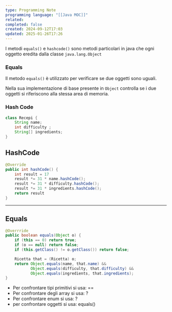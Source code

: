 ```yaml
---
type: Programming Note
programming language: "[[Java MOC]]"
related: 
completed: false
created: 2024-09-12T17:03
updated: 2025-01-26T17:26
---
```

I metodi `equals()` e `hashcode()` sono metodi particolari in java che ogni oggetto eredita dalla classe `java.lang.Object`

### Equals 

Il metodo `equals()` è utilizzato per verificare se due oggetti sono uguali.

Nella sua implementazione di base presente in `Object` controlla se i due oggetti si riferiscono alla stessa area di memoria.

### Hash Code


```Java
class Recepi {
	String name;
	int difficulty ;
	String[] ingredients;
}
```


## HashCode

```java
@Override
public int hashCode() {
	int result = 17
	result *= 31 * name.hashCode();
	result *= 31 * difficulty.hashCode();
	result *= 31 * ingredients.hashCode();
	return result
}

```

---
## Equals

```java
@Overrride
public boolean equals(Object o) {
	if (this == 0) return true;
	if (o == null) return false;
	if (this.getClass() != o.getClass()) return false;

	Ricetta that = (Ricetta) o;
	return Object.equals(name, that.name) &&
		   Object.equals(difficulty, that.difficulty) &&
		   Object.equals(ingredients, that.ingredients);
}
```

- Per confrontare tipi primitivi si usa: ==
- Per confrontare degli array si usa: ?
- Per confrontare enum si usa: ?
- per confrontare oggetti si usa: equals()
